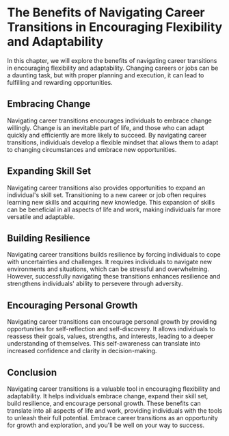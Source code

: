 The Benefits of Navigating Career Transitions in Encouraging Flexibility and Adaptability
===================================================================================================================================

In this chapter, we will explore the benefits of navigating career transitions in encouraging flexibility and adaptability. Changing careers or jobs can be a daunting task, but with proper planning and execution, it can lead to fulfilling and rewarding opportunities.

Embracing Change
----------------

Navigating career transitions encourages individuals to embrace change willingly. Change is an inevitable part of life, and those who can adapt quickly and efficiently are more likely to succeed. By navigating career transitions, individuals develop a flexible mindset that allows them to adapt to changing circumstances and embrace new opportunities.

Expanding Skill Set
-------------------

Navigating career transitions also provides opportunities to expand an individual's skill set. Transitioning to a new career or job often requires learning new skills and acquiring new knowledge. This expansion of skills can be beneficial in all aspects of life and work, making individuals far more versatile and adaptable.

Building Resilience
-------------------

Navigating career transitions builds resilience by forcing individuals to cope with uncertainties and challenges. It requires individuals to navigate new environments and situations, which can be stressful and overwhelming. However, successfully navigating these transitions enhances resilience and strengthens individuals' ability to persevere through adversity.

Encouraging Personal Growth
---------------------------

Navigating career transitions can encourage personal growth by providing opportunities for self-reflection and self-discovery. It allows individuals to reassess their goals, values, strengths, and interests, leading to a deeper understanding of themselves. This self-awareness can translate into increased confidence and clarity in decision-making.

Conclusion
----------

Navigating career transitions is a valuable tool in encouraging flexibility and adaptability. It helps individuals embrace change, expand their skill set, build resilience, and encourage personal growth. These benefits can translate into all aspects of life and work, providing individuals with the tools to unleash their full potential. Embrace career transitions as an opportunity for growth and exploration, and you'll be well on your way to success.

